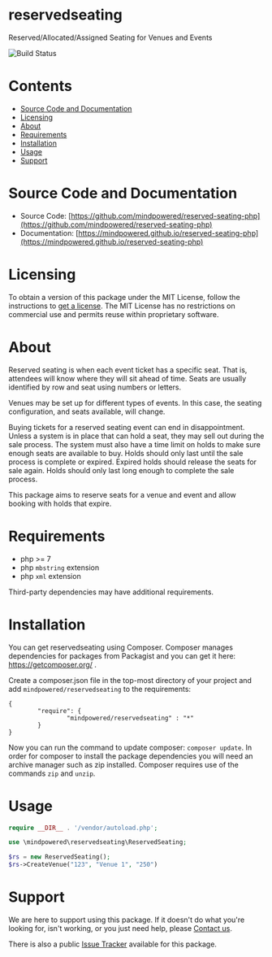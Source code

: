 
reservedseating
===============
Reserved/Allocated/Assigned Seating for Venues and Events

![Build Status](https://mindpowered.dev/assets/images/github-badges/build-passing.svg)

Contents
========

* [Source Code and Documentation](#source-code-and-documentation)
* [Licensing](#licensing)
* [About](#about)
* [Requirements](#requirements)
* [Installation](#installation)
* [Usage](#usage)
* [Support](#support)

# Source Code and Documentation
- Source Code: [https://github.com/mindpowered/reserved-seating-php](https://github.com/mindpowered/reserved-seating-php)
- Documentation: [https://mindpowered.github.io/reserved-seating-php](https://mindpowered.github.io/reserved-seating-php)

# Licensing
To obtain a version of this package under the MIT License, follow the instructions to [get a license][purchase]. The MIT License has no restrictions on commercial use and permits reuse within proprietary software.

# About
Reserved seating is when each event ticket has a specific seat. That is, attendees will know where they will sit ahead of time. Seats are usually identified by row and seat using numbers or letters.

Venues may be set up for different types of events. In this case, the seating configuration, and seats available, will change.

Buying tickets for a reserved seating event can end in disappointment. Unless a system is in place that can hold a seat, they may sell out during the sale process. The system must also have a time limit on holds to make sure enough seats are available to buy. Holds should only last until the sale process is complete or expired. Expired holds should release the seats for sale again. Holds should only last long enough to complete the sale process.

This package aims to reserve seats for a venue and event and allow booking with holds that expire.

# Requirements
- php >= 7
- php `mbstring` extension
- php `xml` extension


Third-party dependencies may have additional requirements.

# Installation

You can get reservedseating using Composer. Composer manages dependencies for packages from Packagist and you can get it here: <https://getcomposer.org/> .

Create a composer.json file in the top-most directory of your project and add `mindpowered/reservedseating` to the requirements:
```
{
        "require": {
                "mindpowered/reservedseating" : "*"
        }
}
```
Now you can run the command to update composer: `composer update`. In order for composer to install the package dependencies you will need an archive manager such as zip installed. Composer requires use of the commands `zip` and `unzip`.


# Usage
```php
require __DIR__ . '/vendor/autoload.php';

use \mindpowered\reservedseating\ReservedSeating;

$rs = new ReservedSeating();
$rs->CreateVenue("123", "Venue 1", "250")

```


# Support
We are here to support using this package. If it doesn't do what you're looking for, isn't working, or you just need help, please [Contact us][contact].

There is also a public [Issue Tracker][bugs] available for this package.



[bugs]: https://github.com/mindpowered/reserved-seating-php/issues
[contact]: https://mindpowered.dev/support.html?ref=reserved-seating-php/
[docs]: https://mindpowered.github.io/reserved-seating-php/
[licensing]: https://mindpowered.dev/?ref=reserved-seating-php
[purchase]: https://mindpowered.dev/purchase/
